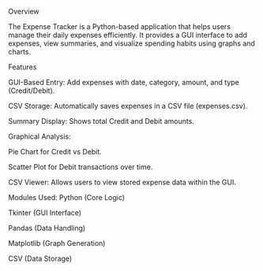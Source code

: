 Overview

The Expense Tracker is a Python-based application that helps users manage their daily expenses efficiently. It provides a GUI interface to add expenses, view summaries, and visualize spending habits using graphs and charts.

Features

GUI-Based Entry: Add expenses with date, category, amount, and type (Credit/Debit).

CSV Storage: Automatically saves expenses in a CSV file (expenses.csv).

Summary Display: Shows total Credit and Debit amounts.

Graphical Analysis:

Pie Chart for Credit vs Debit.

Scatter Plot for Debit transactions over time.

CSV Viewer: Allows users to view stored expense data within the GUI.

Modules Used:
Python (Core Logic)

Tkinter (GUI Interface)

Pandas (Data Handling)

Matplotlib (Graph Generation)

CSV (Data Storage)
